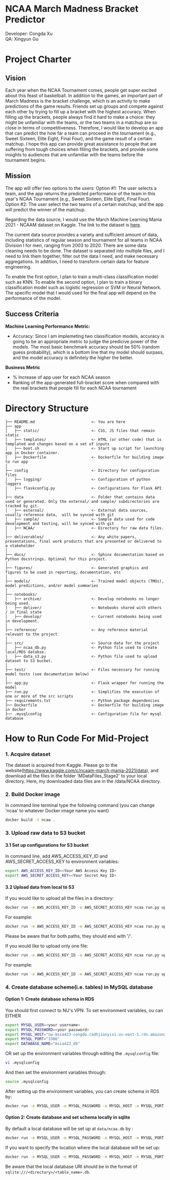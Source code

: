 # NCAA March Madness Bracket Predictor

Developer: Congda Xu \
QA: Xingyun Gu


# Project Charter



## Vision
Each year when the NCAA Tournament comes, people get super excited about this feast of basketball. In addition to the games, an important part of March Madness is the bracket challenge, which is an activity to make predictions of the game results. Friends set up groups and compete against each other by trying to fill up a bracket with the highest accuracy. When filling up the brackets, people always find it hard to make a choice: they might be unfamiliar with the teams, or the two teams in a matchup are so close in terms of competitiveness. Therefore, I would like to develop an app that can predict the how far a team can proceed in the tournament (e.g., Sweet Sixteen, Elite Eight, Final Four), and the game result of a certain matchup. I hope this app can provide great assistance to people that are suffering from tough choices when filling the brackets, and provide some insights to audiences that are unfamiliar with the teams before the tournament begins.


## Mission
The app will offer two options to the users:
Option #1: The user selects a team, and the app returns the predicted performance of the team in this year's NCAA Tournament (e.g., Sweet Sixteen, Elite Eight, Final Four).
Option #2: The user select the two teams of a certain matchup, and the app will predict the winner of the matchup.

Regarding the data source, I would use the March Machine Learning Mania 2021 - NCAAM dataset on Kaggle. The link to the dataset is [here](https://www.kaggle.com/c/ncaam-march-mania-2021/data). 

The current data source provides a variety and sufficient amount of data, including statistics of regular season and tournament for all teams in NCAA Division I for men, ranging from 2003 to 2020. There are some data cleaning needs to be done. The dataset is separated into multiple files, and I need to link them together, filter out the data I need, and make necessary aggregations. In addition, I need to transform certain data for feature engineering.

To enable the first option, I plan to train a multi-class classification model such as KNN. To enable the second option, I plan to train a binary classification model such as logistic regression or SVM or Neural Network. The specific model that I would used for the final app will depend on the performance of the model.


## Success Criteria
**Machine Learning Performance Metric:**

 - Accuracy: Since I am implemeting two classification models, accuracy is going to be an appropriate metric to judge the predicive power of the models. The most basic benchmark accuracy should be 50% (random guess probability), which is a bottom line that my model should surpass, and the model accuracy is definitely the higher the better.

**Business Metric**

 - % Increase of app user for each NCAA season
 - Ranking of the app-generated full-bracket score when compared with the real brackets that people fill for each NCAA tournament

# Directory Structure
```
├── README.md                         <- You are here
├── app
│   ├── static/                       <- CSS, JS files that remain static
│   ├── templates/                    <- HTML (or other code) that is templated and changes based on a set of inputs
│   ├── boot.sh                       <- Start up script for launching app in Docker container.
│   ├── Dockerfile                    <- Dockerfile for building image to run app  
│
├── config                            <- Directory for configuration files 
│   ├── logging/                      <- Configuration of python loggers
│   ├── flaskconfig.py                <- Configurations for Flask API 
│
├── data                              <- Folder that contains data used or generated. Only the external/ and sample/ subdirectories are tracked by git. 
│   ├── external/                     <- External data sources, usually reference data,  will be synced with git
│   ├── sample/                       <- Sample data used for code development and testing, will be synced with git
│   ├── NCAA/                         <- Directory for raw data files.
│
├── deliverables/                     <- Any white papers, presentations, final work products that are presented or delivered to a stakeholder 
│
├── docs/                             <- Sphinx documentation based on Python docstrings. Optional for this project. 
│
├── figures/                          <- Generated graphics and figures to be used in reporting, documentation, etc
│
├── models/                           <- Trained model objects (TMOs), model predictions, and/or model summaries
│
├── notebooks/
│   ├── archive/                      <- Develop notebooks no longer being used.
│   ├── deliver/                      <- Notebooks shared with others / in final state
│   ├── develop/                      <- Current notebooks being used in development.
│
├── reference/                        <- Any reference material relevant to the project
│
├── src/                              <- Source data for the project 
│   ├── ncaa_db.py                    <- Python file used to create local/RDS databse.
│   ├── data_s3.py                    <- Python file used to upload dataset to S3 bucket.
│
├── test/                             <- Files necessary for running model tests (see documentation below) 
│
├── app.py                            <- Flask wrapper for running the model 
├── run.py                            <- Simplifies the execution of one or more of the src scripts  
├── requirements.txt                  <- Python package dependencies 
├── Dockerfile                        <- Dockerfile for building image in docker
├── .mysqlconfig                      <- Configuration file for mysql database
```

# How to Run Code For Mid-Project

### 1. Acquire dataset
The dataset is acquired from Kaggle. Please go to the website(https://www.kaggle.com/c/ncaam-march-mania-2021/data), and 
download all the files in the folder 'MDataFiles_Stage2' to your local directory. Here, my downloaded data files are in the 
/data/NCAA directory.

### 2. Build Docker image
In command line terminal type the following command (you can change 'ncaa' to whatever Docker image name you want)
```bash
docker build -t ncaa .
```

### 3. Upload raw data to S3 bucket

#### 3.1 Set up configurations for S3 bucket
In command line, add AWS_ACCESS_KEY_ID and AWS_SECRET_ACCESS_KEY to environment variables:
```bash
export AWS_ACCESS_KEY_ID=<Your AWS Access Key ID>
export AWS_SECRET_ACCESS_KEY=<Your Secret Key ID>
```

#### 3.2 Upload data from local to S3
If you would like to upload all the files in a directory:
```bash
docker run -e AWS_ACCESS_KEY_ID -e AWS_SECRET_ACCESS_KEY ncaa run.py upload --multiple <s3 directory path> <local data directory path>
```
For example:
```bash
docker run -e AWS_ACCESS_KEY_ID -e AWS_SECRET_ACCESS_KEY ncaa run.py upload --multiple s3://2021-msia423-xu-congda/data/ data/ncaa/
```
Please be aware that for both paths, they should end with '/'.


If you would like to upload only one file:
```bash
docker run -e AWS_ACCESS_KEY_ID -e AWS_SECRET_ACCESS_KEY ncaa run.py upload <s3 file path> <local data file path>
```
For example:
```bash
docker run -e AWS_ACCESS_KEY_ID -e AWS_SECRET_ACCESS_KEY ncaa run.py upload s3://2021-msia423-xu-congda/data/Cities.csv data/ncaa/Cities.csv
```

### 4. Create database scheme(i.e. tables) in MySQL database
#### Option 1: Create database schema in RDS
You should first connect to NU's VPN. 
To set environment variables, ou can EITHER
```bash
export MYSQL_USER=<your username>
export MYSQL_PASSWORD=<your password>
export MYSQL_HOST="nw-msia423-congda.cadhjionyisi.us-east-1.rds.amazonaws.com"
export MYSQL_PORT="3306"
export DATABASE_NAME="msia423_db"
```
OR set up the environment variables through editing the `.mysqlconfig` file:
```bash
vi .mysqlconfig
```
And then set the environment variables through:
```bash
source .mysqlconfig
```
After setting up the environment variables, you can create schema in RDS by:
```bash
docker run -e MYSQL_USER -e MYSQL_PASSWORD -e MYSQL_HOST -e MYSQL_PORT -e DATABASE_NAME ncaa run.py create_db
```

#### Option 2: Create database and set schema locally in sqlite
By default a local database will be set up at `data/ncaa.db` by :
```bash
docker run -e MYSQL_USER -e MYSQL_PASSWORD -e MYSQL_HOST -e MYSQL_PORT -e DATABASE_NAME ncaa run.py create_db 
```
If you want to specify the location where the local database will be set up:
```bash
docker run -e MYSQL_USER -e MYSQL_PASSWORD -e MYSQL_HOST -e MYSQL_PORT -e DATABASE_NAME ncaa run.py create_db --engine_string=<your database URI>
```
Be aware that the local database URI should be in the format of `sqlite:///<directory>/<table_name>.db`.




